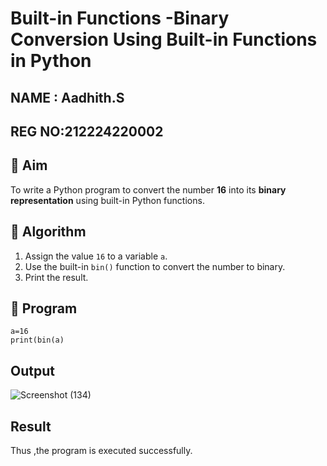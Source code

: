 # Built-in Functions -Binary Conversion Using Built-in Functions in Python

## NAME : Aadhith.S
## REG NO:212224220002
## 🎯 Aim
To write a Python program to convert the number **16** into its **binary representation** using built-in Python functions.

## 🧠 Algorithm
1. Assign the value `16` to a variable `a`.
2. Use the built-in `bin()` function to convert the number to binary.
3. Print the result.

## 🧾 Program

```
a=16 
print(bin(a)
```
## Output
![Screenshot (134)](https://github.com/user-attachments/assets/740cd71d-506b-4f8a-a0b7-5fe8554481a1)

## Result
Thus ,the program is executed successfully.
